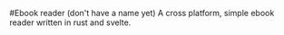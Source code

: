 #Ebook reader (don't have a name yet)
A cross platform, simple ebook reader written in rust and svelte.